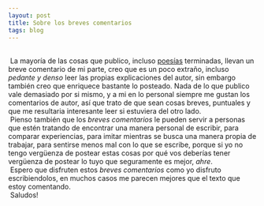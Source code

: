 ```yaml
---
layout: post
title: Sobre los breves comentarios
tags: blog
---
```

<br/>&nbsp;La mayoría de las cosas que publico, incluso [poesías](https://calevin.github.io/tag/poesias/) terminadas, llevan un breve comentario de mi parte, creo que es un poco extraño, incluso _pedante y denso_ leer las propias explicaciones del autor, sin embargo también creo que enriquece bastante lo posteado. Nada de lo que publico vale demasiado por si mismo, y a mi en lo personal siempre me gustan los comentarios de autor, así que trato de que sean cosas breves, puntuales y que me resultaria interesante leer si estuviera del otro lado.<br/>&nbsp;Pienso también que los _breves comentarios_ le pueden servir a personas que estén tratando de encontrar una manera personal de escribir, para comparar experiencias, para imitar mientras se busca una manera propia de trabajar, para sentirse menos mal con lo que se escribe, porque si yo no tengo vergüenza de postear estas cosas por qué vos deberías tener vergüenza de postear lo tuyo que seguramente es mejor, *ahre*.<br/>&nbsp;Espero que disfruten estos _breves comentarios_ como yo disfruto escribiendolos, en muchos casos me parecen mejores que el texto que estoy comentando.<br/>&nbsp;Saludos!
